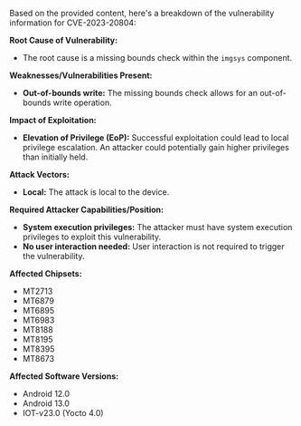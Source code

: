 Based on the provided content, here's a breakdown of the vulnerability information for CVE-2023-20804:

**Root Cause of Vulnerability:**
- The root cause is a missing bounds check within the `imgsys` component.

**Weaknesses/Vulnerabilities Present:**
- **Out-of-bounds write:** The missing bounds check allows for an out-of-bounds write operation.

**Impact of Exploitation:**
- **Elevation of Privilege (EoP):** Successful exploitation could lead to local privilege escalation. An attacker could potentially gain higher privileges than initially held.

**Attack Vectors:**
- **Local:** The attack is local to the device.

**Required Attacker Capabilities/Position:**
- **System execution privileges:** The attacker must have system execution privileges to exploit this vulnerability.
- **No user interaction needed:** User interaction is not required to trigger the vulnerability.

**Affected Chipsets:**
- MT2713
- MT6879
- MT6895
- MT6983
- MT8188
- MT8195
- MT8395
- MT8673

**Affected Software Versions:**
- Android 12.0
- Android 13.0
- IOT-v23.0 (Yocto 4.0)